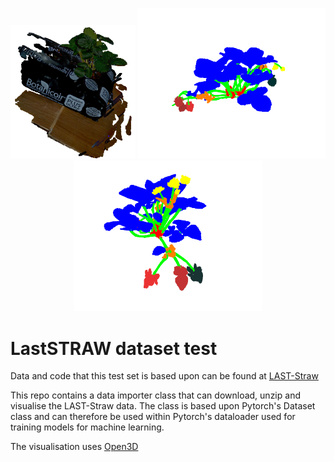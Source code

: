 <center>
    <p align="center">
        <img src="Resources/Screenshot from 2024-05-30 12-20-29.png" width="200" \>
        <img src="Resources/segmented-1.png" width="300" \>
        <img src="Resources/segmented-2.png" width="300" \>
    </p>

</center>

# LastSTRAW dataset test

Data and code that this test set is based upon can be found at [LAST-Straw](https://lcas.github.io/LAST-Straw/)

This repo contains a data importer class that can download, unzip and visualise the LAST-Straw data. The class is based upon Pytorch's Dataset class and can therefore be used within Pytorch's dataloader used for training models for machine learning.

The visualisation uses [Open3D](https://www.open3d.org/) 

